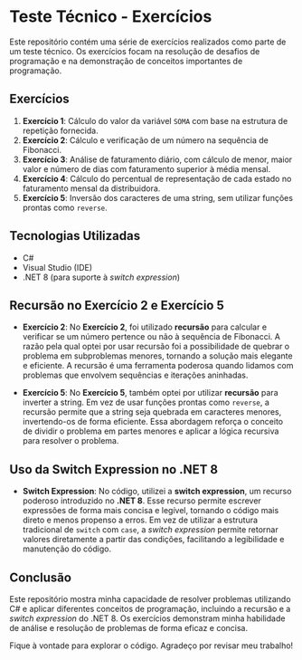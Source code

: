 # Teste Técnico - Exercícios

Este repositório contém uma série de exercícios realizados como parte de um teste técnico. Os exercícios focam na resolução de desafios de programação e na demonstração de conceitos importantes de programação.

## Exercícios

1. **Exercício 1**: Cálculo do valor da variável `SOMA` com base na estrutura de repetição fornecida.
2. **Exercício 2**: Cálculo e verificação de um número na sequência de Fibonacci.
3. **Exercício 3**: Análise de faturamento diário, com cálculo de menor, maior valor e número de dias com faturamento superior à média mensal.
4. **Exercício 4**: Cálculo do percentual de representação de cada estado no faturamento mensal da distribuidora.
5. **Exercício 5**: Inversão dos caracteres de uma string, sem utilizar funções prontas como `reverse`.

## Tecnologias Utilizadas

- C#
- Visual Studio (IDE)
- .NET 8 (para suporte à *switch expression*)

## Recursão no Exercício 2 e Exercício 5

- **Exercício 2**: No **Exercício 2**, foi utilizado **recursão** para calcular e verificar se um número pertence ou não à sequência de Fibonacci. A razão pela qual optei por usar recursão foi a possibilidade de quebrar o problema em subproblemas menores, tornando a solução mais elegante e eficiente. A recursão é uma ferramenta poderosa quando lidamos com problemas que envolvem sequências e iterações aninhadas.

- **Exercício 5**: No **Exercício 5**, também optei por utilizar **recursão** para inverter a string. Em vez de usar funções prontas como `reverse`, a recursão permite que a string seja quebrada em caracteres menores, invertendo-os de forma eficiente. Essa abordagem reforça o conceito de dividir o problema em partes menores e aplicar a lógica recursiva para resolver o problema.

## Uso da Switch Expression no .NET 8

- **Switch Expression**: No código, utilizei a **switch expression**, um recurso poderoso introduzido no **.NET 8**. Esse recurso permite escrever expressões de forma mais concisa e legível, tornando o código mais direto e menos propenso a erros. Em vez de utilizar a estrutura tradicional de `switch` com `case`, a *switch expression* permite retornar valores diretamente a partir das condições, facilitando a legibilidade e manutenção do código.

## Conclusão

Este repositório mostra minha capacidade de resolver problemas utilizando C# e aplicar diferentes conceitos de programação, incluindo a recursão e a *switch expression* do .NET 8. Os exercícios demonstram minha habilidade de análise e resolução de problemas de forma eficaz e concisa.

Fique à vontade para explorar o código. Agradeço por revisar meu trabalho!
